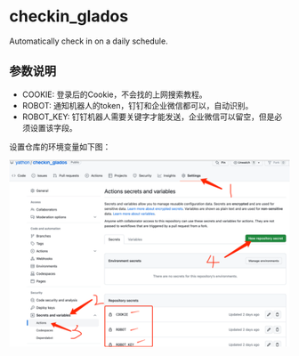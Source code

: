 # checkin_glados

Automatically check in on a daily schedule.

## 参数说明

- COOKIE: 登录后的Cookie，不会找的上网搜索教程。
- ROBOT: 通知机器人的token，钉钉和企业微信都可以，自动识别。
- ROBOT_KEY: 钉钉机器人需要关键字才能发送，企业微信可以留空，但是必须设置该字段。

设置仓库的环境变量如下图：

![img.png](img.png)
